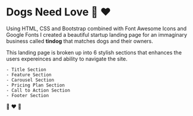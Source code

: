 # Dogs Need Love 🐾 ❤️

Using HTML, CSS and Bootstrap combined with Font Awesome Icons and Google Fonts I created a beautiful startup landing page for an immaginary business called **tindog** that matches dogs and their owners.

This landing page is broken up into 6 stylish sections that enhances the users expereinces and ability to navigate the site.

    - Title Section
    - Feature Section
    - Carousel Section
    - Pricing Plan Section
    - Call to Action Section
    - Footer Section

🐾 ❤️ 🐾
